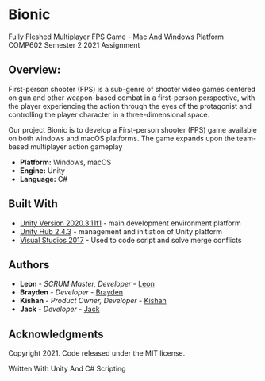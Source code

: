 # Bionic
Fully Fleshed Multiplayer FPS Game - Mac And Windows Platform COMP602 Semester 2 2021 Assignment

## Overview:
First-person shooter (FPS) is a sub-genre of shooter video games centered on gun and other weapon-based combat in a first-person perspective, with the player experiencing the action through the eyes of the protagonist and controlling the player character in a three-dimensional space.

Our project Bionic is to develop a First-person shooter (FPS) game available on both windows and macOS platforms. The game expands upon the team-based multiplayer action gameplay

- **Platform:** Windows, macOS
- **Engine:** Unity
- **Language:** C#

## Built With

* [Unity Version 2020.3.11f1](https://unity3d.com/get-unity/download/archive) - main development environment platform
* [Unity Hub 2.4.3](https://unity3d.com/hub/whats-new) - management and initiation of Unity platform
* [Visual Studios 2017](https://visualstudio.microsoft.com/vs/) - Used to code script and solve merge conflicts

## Authors

* **Leon** - *SCRUM Master, Developer* - [Leon](https://github.com/Leonwtv)
* **Brayden** - *Developer* - [Brayden](https://github.com/brayden1658)
* **Kishan** - *Product Owner, Developer* - [Kishan](https://github.com/sabertruth)
* **Jack** - *Developer* - [Jack](https://github.com/Maudjtrlme)

## Acknowledgments

Copyright 2021. Code released under the MIT license.

Written With Unity And C# Scripting

